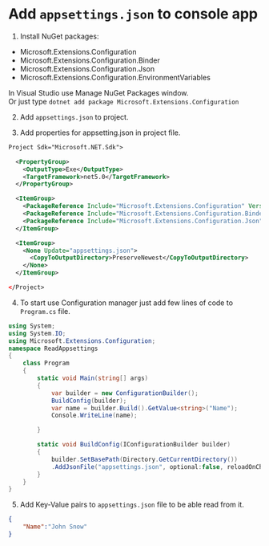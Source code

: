 # Add `appsettings.json` to console app

1. Install NuGet packages:
- Microsoft.Extensions.Configuration
- Microsoft.Extensions.Configuration.Binder
- Microsoft.Extensions.Configuration.Json
- Microsoft.Extensions.Configuration.EnvironmentVariables

In Visual Studio use Manage NuGet Packages window.<br>
Or just type `dotnet add package Microsoft.Extensions.Configuration`

2. Add `appsettings.json` to project.

3. Add properties for appsetting.json in project file. 

```xml
Project Sdk="Microsoft.NET.Sdk">

  <PropertyGroup>
    <OutputType>Exe</OutputType>
    <TargetFramework>net5.0</TargetFramework>
  </PropertyGroup>

  <ItemGroup>
    <PackageReference Include="Microsoft.Extensions.Configuration" Version="5.0.0" />
    <PackageReference Include="Microsoft.Extensions.Configuration.Binder" Version="5.0.0" />
    <PackageReference Include="Microsoft.Extensions.Configuration.Json" Version="5.0.0" />
  </ItemGroup>

  <ItemGroup>
    <None Update="appsettings.json">
      <CopyToOutputDirectory>PreserveNewest</CopyToOutputDirectory>
    </None>
  </ItemGroup>

</Project>
```
4. To start use Configuration manager just add few lines of code to `Program.cs` file.

```csharp
using System;
using System.IO;
using Microsoft.Extensions.Configuration;
namespace ReadAppsettings
{
    class Program
    {
        static void Main(string[] args)
        {
            var builder = new ConfigurationBuilder();
            BuildConfig(builder);
            var name = builder.Build().GetValue<string>("Name");
            Console.WriteLine(name);

        }

        static void BuildConfig(IConfigurationBuilder builder)
        {
            builder.SetBasePath(Directory.GetCurrentDirectory())
            .AddJsonFile("appsettings.json", optional:false, reloadOnChange:true);
        }
    }
}
```
5. Add Key-Value pairs to  `appsettings.json` file to be able read from it.

```Json
{
	"Name":"John Snow"
}
```

